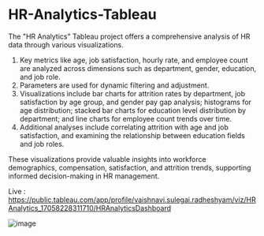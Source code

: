 # HR-Analytics-Tableau

The "HR Analytics" Tableau project offers a comprehensive analysis of HR data through various visualizations. 

1. Key metrics like age, job satisfaction, hourly rate, and employee count are analyzed across dimensions such as department, gender, education, and job role. 
2. Parameters are used for dynamic filtering and adjustment. 
2. Visualizations include bar charts for attrition rates by department, job satisfaction by age group, and gender pay gap analysis; histograms for age distribution; stacked bar charts for education level distribution by department; and line charts for employee count trends over time. 
3. Additional analyses include correlating attrition with age and job satisfaction, and examining the relationship between education fields and job roles. 

These visualizations provide valuable insights into workforce demographics, compensation, satisfaction, and attrition trends, supporting informed decision-making in HR management.

Live : https://public.tableau.com/app/profile/vaishnavi.sulegai.radheshyam/viz/HRAnalytics_17058228311710/HRAnalyticsDashboard

![image](https://github.com/user-attachments/assets/edbaefc5-013d-4024-b764-48e9777cb45e)
